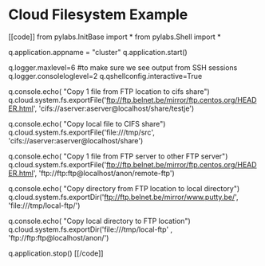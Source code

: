 # Cloud Filesystem Example

[[code]]
from pylabs.InitBase import *
from pylabs.Shell import *
 
q.application.appname = "cluster"
q.application.start()
 
q.logger.maxlevel=6 #to make sure we see output from SSH sessions
q.logger.consoleloglevel=2
q.qshellconfig.interactive=True
 
q.console.echo( "Copy 1 file from FTP location to cifs share")
q.cloud.system.fs.exportFile('ftp://ftp.belnet.be/mirror/ftp.centos.org/HEADER.html',  'cifs://aserver:aserver@localhost/share/testje')
 
q.console.echo( "Copy local file to CIFS share")
q.cloud.system.fs.exportFile('file:///tmp/src', 'cifs://aserver:aserver@localhost/share')
 
q.console.echo( "Copy 1 file from FTP server to other FTP server")
q.cloud.system.fs.exportFile('ftp://ftp.belnet.be/mirror/ftp.centos.org/HEADER.html', 'ftp://ftp:ftp@localhost/anon/remote-ftp')
 
q.console.echo( "Copy directory from FTP location to local directory")
q.cloud.system.fs.exportDir('ftp://ftp.belnet.be/mirror/www.putty.be/', 'file:///tmp/local-ftp/')
 
q.console.echo( "Copy local directory to FTP location")
q.cloud.system.fs.exportDir('file:///tmp/local-ftp' , 'ftp://ftp:ftp@localhost/anon/')
 
q.application.stop()
[[/code]]